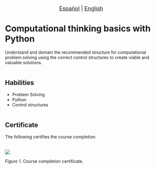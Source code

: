 <p align = "center">
<font size ="4.7px"><a href = "https://github.com/spuerta10/plantillas/blob/cursos/nombre_curso/recursos/traducciones/nombre_curso_espaniol.md">Español</a>
                                                                              |
<a href = "https://github.com/spuerta10/plantillas/blob/cursos/nombre_curso/README.md">English</a></font> 
</p>

# Computational thinking basics with Python
Understand and domain the recommended structure for computational problem solving using the correct control structures to create viable and valuable solutions.
<br></br>

## Habilities
- Problem Solving
- Python
- Control structures
<br></br>

## Certificate
The following certifies the course completion.   
<br></br>
![](https://github.com/spuerta10/cursos/blob/main/pensamiento_computacional/recursos/imagenes_y_videos/certificado.jpg)   

*Figure 1*. Course completion certificate.
<br></br>
<br></br>
<br></br>
